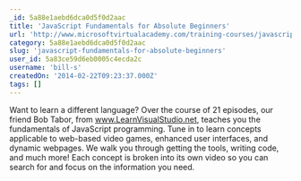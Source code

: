 ```yaml
---
_id: 5a88e1aebd6dca0d5f0d2aac
title: 'JavaScript Fundamentals for Absolute Beginners'
url: 'http://www.microsoftvirtualacademy.com/training-courses/javascript-fundamentals-for-absolute-beginners'
category: 5a88e1aebd6dca0d5f0d2aac
slug: 'javascript-fundamentals-for-absolute-beginners'
user_id: 5a83ce59d6eb0005c4ecda2c
username: 'bill-s'
createdOn: '2014-02-22T09:23:37.000Z'
tags: []
---
```


Want to learn a different language? Over the course of 21 episodes, our friend Bob Tabor, from www.LearnVisualStudio.net, teaches you the fundamentals of JavaScript programming. Tune in to learn concepts applicable to web-based video games, enhanced user interfaces, and dynamic webpages. We walk you through getting the tools, writing code, and much more! Each concept is broken into its own video so you can search for and focus on the information you need.
